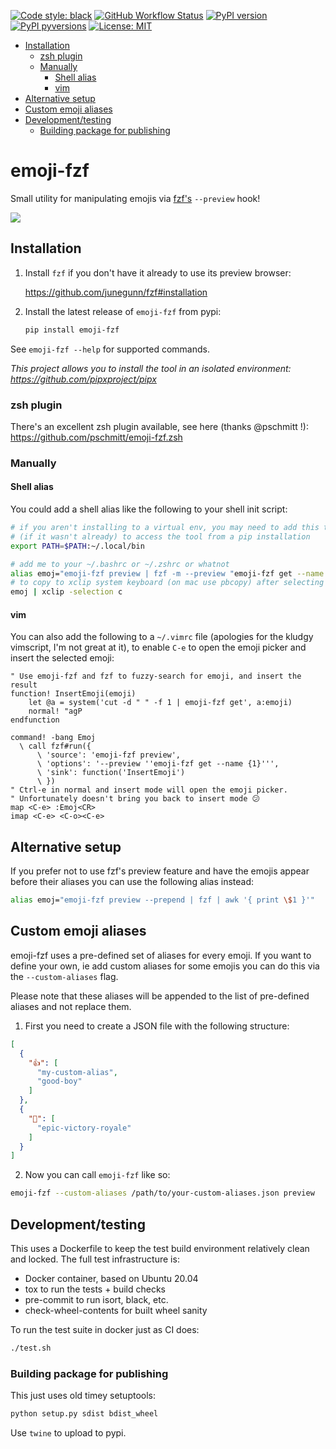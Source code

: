[![Code style:
black](https://img.shields.io/badge/code%20style-black-000000.svg?style=for-the-badge)](https://github.com/ambv/black)
[![GitHub Workflow
Status](https://img.shields.io/github/workflow/status/noahp/emoji-fzf/main-ci?style=for-the-badge)](https://github.com/noahp/emoji-fzf/actions)
[![PyPI
version](https://img.shields.io/pypi/v/emoji-fzf.svg?style=for-the-badge)](https://pypi.org/project/emoji-fzf/)
[![PyPI
pyversions](https://img.shields.io/pypi/pyversions/emoji-fzf.svg?style=for-the-badge)](https://pypi.python.org/pypi/emoji-fzf/)
[![License:
MIT](https://img.shields.io/badge/License-MIT-brightgreen.svg?style=for-the-badge)](https://opensource.org/licenses/MIT)

- [Installation](#installation)
  - [zsh plugin](#zsh-plugin)
  - [Manually](#manually)
    - [Shell alias](#shell-alias)
    - [vim](#vim)
- [Alternative setup](#alternative-setup)
- [Custom emoji aliases](#custom-emoji-aliases)
- [Development/testing](#developmenttesting)
  - [Building package for publishing](#building-package-for-publishing)

<!-- omit in toc -->
# emoji-fzf

Small utility for manipulating emojis via
[fzf's](https://github.com/junegunn/fzf) `--preview` hook!

<img src="https://cdn.rawgit.com/noahp/emoji-fzf/assets/demo.svg">

## Installation

1. Install `fzf` if you don't have it already to use its preview browser:

   https://github.com/junegunn/fzf#installation

2. Install the latest release of `emoji-fzf` from pypi:

   ```bash
   pip install emoji-fzf
   ```

See `emoji-fzf --help` for supported commands.

_This project allows you to install the tool in an isolated environment:
https://github.com/pipxproject/pipx_

### zsh plugin

There's an excellent zsh plugin available, see here (thanks @pschmitt !):
https://github.com/pschmitt/emoji-fzf.zsh

### Manually

#### Shell alias

You could add a shell alias like the following to your shell init script:

```bash
# if you aren't installing to a virtual env, you may need to add this to path
# (if it wasn't already) to access the tool from a pip installation
export PATH=$PATH:~/.local/bin

# add me to your ~/.bashrc or ~/.zshrc or whatnot
alias emoj="emoji-fzf preview | fzf -m --preview "emoji-fzf get --name {1}" | cut -d " " -f 1 | emoji-fzf get"
# to copy to xclip system keyboard (on mac use pbcopy) after selecting
emoj | xclip -selection c
```

#### vim

You can also add the following to a `~/.vimrc` file (apologies for the kludgy
vimscript, I'm not great at it), to enable `C-e` to open the emoji picker and
insert the selected emoji:

```vimscript
" Use emoji-fzf and fzf to fuzzy-search for emoji, and insert the result
function! InsertEmoji(emoji)
    let @a = system('cut -d " " -f 1 | emoji-fzf get', a:emoji)
    normal! "agP
endfunction

command! -bang Emoj
  \ call fzf#run({
      \ 'source': 'emoji-fzf preview',
      \ 'options': '--preview ''emoji-fzf get --name {1}''',
      \ 'sink': function('InsertEmoji')
      \ })
" Ctrl-e in normal and insert mode will open the emoji picker.
" Unfortunately doesn't bring you back to insert mode 😕
map <C-e> :Emoj<CR>
imap <C-e> <C-o><C-e>
```

## Alternative setup

If you prefer not to use fzf's preview feature and have the emojis appear
before their aliases you can use the following alias instead:

```bash
alias emoj="emoji-fzf preview --prepend | fzf | awk '{ print \$1 }'"
```

## Custom emoji aliases

emoji-fzf uses a pre-defined set of aliases for every emoji. If you want to
define your own, ie add custom aliases for some emojis you can do this via the
`--custom-aliases` flag.

Please note that these aliases will be appended to the list of pre-defined
aliases and not replace them.

1. First you need to create a JSON file with the following structure:

```json
[
  {
    "👍": [
      "my-custom-alias",
      "good-boy"
    ]
  },
  {
    "💯": [
      "epic-victory-royale"
    ]
  }
]
```

2. Now you can call `emoji-fzf` like so:

```bash
emoji-fzf --custom-aliases /path/to/your-custom-aliases.json preview
```

## Development/testing

This uses a Dockerfile to keep the test build environment relatively clean and
locked. The full test infrastructure is:

- Docker container, based on Ubuntu 20.04
- tox to run the tests + build checks
- pre-commit to run isort, black, etc.
- check-wheel-contents for built wheel sanity

To run the test suite in docker just as CI does:

```bash
./test.sh
```

### Building package for publishing

This just uses old timey setuptools:

```bash
python setup.py sdist bdist_wheel
```

Use `twine` to upload to pypi.
